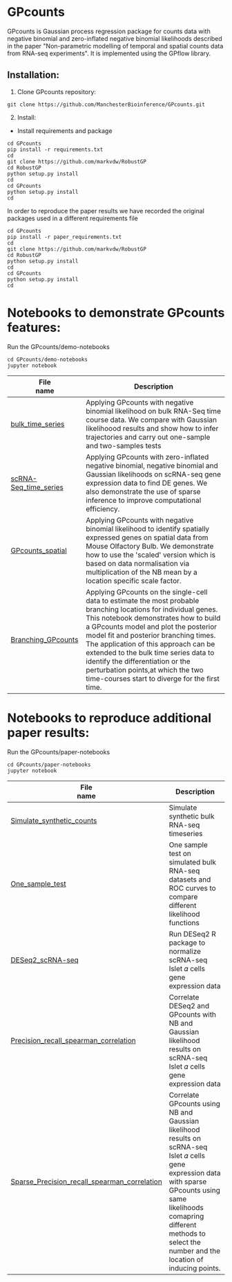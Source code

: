 # GPcounts
GPcounts is Gaussian process regression package for counts data with negative binomial 
and zero-inflated negative binomial likelihoods described in the paper "Non-parametric 
modelling of temporal and spatial counts data from RNA-seq experiments". It is implemented
using the GPflow library. 

## Installation:

1. Clone GPcounts repository:
```
git clone https://github.com/ManchesterBioinference/GPcounts.git
```

2. Install:
  * Install requirements and package
```
cd GPcounts
pip install -r requirements.txt
cd 
git clone https://github.com/markvdw/RobustGP
cd RobustGP
python setup.py install
cd 
cd GPcounts
python setup.py install
cd 
```
In order to reproduce the paper results we have recorded the original packages used in a different requirements file
```
cd GPcounts
pip install -r paper_requirements.txt
cd
git clone https://github.com/markvdw/RobustGP
cd RobustGP
python setup.py install
cd 
cd GPcounts
python setup.py install
cd  
```

# Notebooks to demonstrate GPcounts features: 
Run the GPcounts/demo-notebooks
```
cd GPcounts/demo-notebooks
jupyter notebook
```
| File <br> name | Description | 
| --- | --- | 
| [bulk_time_series](./demo_notebooks/bulk_time_series.ipynb) | Applying GPcounts with negative binomial likelihood on bulk RNA-Seq time course data. We compare with Gaussian likelihoood results and show how to infer trajectories and carry out one-sample and two-samples tests|
| [scRNA-Seq_time_series](./demo_notebooks/scRNA-Seq_time_series.ipynb) | Applying GPcounts with zero-inflated negative binomial, negative binomial and Gaussian likelihoods on scRNA-seq gene expression data to find DE genes. We also demonstrate the use of sparse inference to improve computational efficiency.|
| [GPcounts_spatial](./demo_notebooks/GPcounts_spatial.ipynb)| Applying GPcounts with negative binomial likelihood to identify spatially expressed genes on spatial data from Mouse Olfactory Bulb. We demonstrate how to use the 'scaled' version which is based on data normalisation via multiplication of the NB mean by a location specific scale factor.  |
| [Branching_GPcounts](./demo_notebooks/Branching_GPcounts.ipynb)| Applying GPcounts on the single-cell data to estimate the most probable branching locations for individual genes. This notebook demonstrates how to build a GPcounts model and plot the posterior model fit and posterior branching times. The application of this approach can be extended to the bulk time series data to identify the differentiation or the perturbation points,at which the two time-courses start to diverge for the first time. |

# Notebooks to reproduce additional paper results: 

Run the GPcounts/paper-notebooks
```
cd GPcounts/paper-notebooks
jupyter notebook
```
| File <br> name | Description | 
| --- | --- | 
| [Simulate_synthetic_counts](./paper_notebooks/Simulate_synthetic_counts.ipynb) | Simulate synthetic bulk RNA-seq timeseries|
| [One_sample_test](./paper_notebooks/One_sample_test.ipynb) | One sample test on simulated bulk RNA-seq datasets and ROC curves to compare different likelihood functions|
| [DESeq2_scRNA-seq](./paper_notebooks/DESeq2_scRNA_seq.Rmd) | Run DESeq2 R package to normalize scRNA-seq Islet  𝛼  cells gene expression data|
| [Precision_recall_spearman_correlation](./paper_notebooks/Precision_recall_spearman_correlation.ipynb) | Correlate DESeq2 and GPcounts with NB and Gaussian likelihood results on scRNA-seq Islet  𝛼  cells gene expression data|
| [Sparse_Precision_recall_spearman_correlation](./paper_notebooks/Sparse_Precision_recall_spearman_correlation.ipynb) | Correlate GPcounts using NB and Gaussian likelihood results on scRNA-seq Islet  𝛼  cells gene expression data with sparse GPcounts using same likelihoods comapring different methods to select the number and the location of inducing points.|




